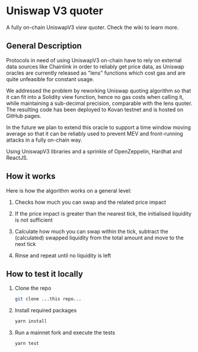 # Uniswap V3 quoter
A fully on-chain UniswapV3 *view* quoter. Check the wiki to learn more.

## General Description
Protocols in need of using UniswapV3 on-chain have to rely on external data sources like Chainlink in order to reliably get price data, as Uniswap oracles are currently released as "lens" functions which cost gas and are quite unfeasible for constant usage.

We addressed the problem by reworking Uniswap quoting algorithm so that it can fit into a Solidity view function, hence no gas costs when calling it, while maintaining a sub-decimal precision, comparable with the lens quoter. The resulting code has been deployed to Kovan testnet and is hosted on GitHub pages.

In the future we plan to extend this oracle to support a time window moving average so that it can be reliably used to prevent MEV and front-running attacks in a fully on-chain way.

Using UniswapV3 libraries and a sprinkle of OpenZeppelin, Hardhat and ReactJS.

## How it works

Here is how the algorithm works on a general level:
1. Checks how much you can swap and the related price impact

2. If the price impact is greater than the nearest tick, the initialised liquidity is not sufficient 

3. Calculate how much you can swap within the tick, subtract the (calculated) swapped liquidity from the total amount and move to the next tick

4. Rinse and repeat until no liquidity is left

## How to test it locally

1. Clone the repo
   ```sh
   git clone ...this repo...
   ```
2. Install required packages
   ```sh
   yarn install
   ```
3. Run a mainnet fork and execute the tests
   ```sh
   yarn test
   ```
